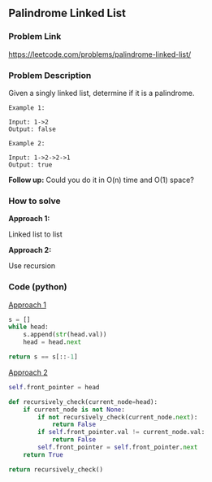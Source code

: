 ## Palindrome Linked List

### Problem Link

https://leetcode.com/problems/palindrome-linked-list/

### Problem Description 

Given a singly linked list, determine if it is a palindrome.

```
Example 1: 

Input: 1->2
Output: false

```

```
Example 2: 

Input: 1->2->2->1
Output: true

```

**Follow up:**
Could you do it in O(n) time and O(1) space?

### How to solve 

**Approach 1:** 

Linked list to list 

**Approach 2:**

Use recursion


### Code (python)

[Approach 1](https://github.com/yanray/leetcode/blob/master/problems/0234Palindrome_Linked_List/0234Palindrome_Linked_List1.py)

```python
s = []
while head:
    s.append(str(head.val))
    head = head.next

return s == s[::-1]
```

[Approach 2](https://github.com/yanray/leetcode/blob/master/problems/0234Palindrome_Linked_List/0234Palindrome_Linked_List2.py)

```python
self.front_pointer = head

def recursively_check(current_node=head):
    if current_node is not None:
        if not recursively_check(current_node.next):
            return False
        if self.front_pointer.val != current_node.val:
            return False
        self.front_pointer = self.front_pointer.next
    return True

return recursively_check()
```
